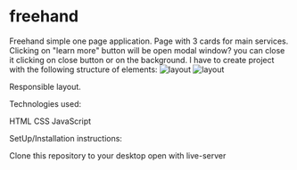 # freehand
Freehand simple one page application.
Page with 3 cards for main services. Clicking on "learn more" button will be open modal window? you can close it clicking on close button or on the background.
I have to create project with the following structure of elements:
![layout]([https://github.com/OlSerkes/freehand/blob/master/mock-up/preview.jpg])
![layout]([https://github.com/OlSerkes/freehand/blob/master/mock-up/preview-2.jpg])

Responsible layout.

Technologies used:

HTML CSS JavaScript

SetUp/Installation instructions:

Clone this repository to your desktop open with live-server
